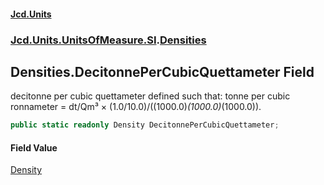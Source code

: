 #### [Jcd.Units](index.md 'index')
### [Jcd.Units.UnitsOfMeasure.SI](Jcd.Units.UnitsOfMeasure.SI.md 'Jcd.Units.UnitsOfMeasure.SI').[Densities](Densities.md 'Jcd.Units.UnitsOfMeasure.SI.Densities')

## Densities.DecitonnePerCubicQuettameter Field

decitonne per cubic quettameter defined such that: tonne per cubic ronnameter = dt/Qm³ ×
(1.0/10.0)/((1000.0)*(1000.0)*(1000.0)).

```csharp
public static readonly Density DecitonnePerCubicQuettameter;
```

#### Field Value
[Density](Density.md 'Jcd.Units.UnitTypes.Density')